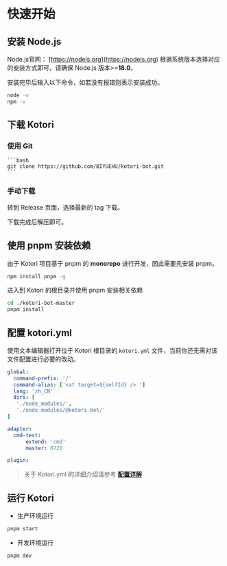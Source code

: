 # 快速开始

## 安装 Node.js
Node.js官网： [https://nodejs.org](https://nodejs.org)
根据系统版本选择对应的安装方式即可，请确保 Node.js 版本>=**18.0**。

安装完毕后输入以下命令，如若没有报错则表示安装成功。

```bash
node -v
npm -v
```

## 下载 Kotori

### **使用 Git**

    ```bash
    git clone https://github.com/BIYUEHU/kotori-bot.git
    ```

### **手动下载**
转到 Release 页面，选择最新的 tag 下载。

下载完成后解压即可。

## 使用 pnpm 安装依赖

由于 Kotori 项目基于 pnpm 的 **monorepo** 进行开发，因此需要先安装 pnpm。

```bash
npm install pnpm -g
```

进入到 Kotori 的根目录并使用 pnpm 安装相关依赖

```bash
cd ./kotori-bot-master
pnpm install
```

## 配置 kotori.yml
使用文本编辑器打开位于 Kotori 根目录的 `kotori.yml` 文件，当前你还无需对该文件配置进行必要的改动。

```yaml
global:
  command-prefix: '/'
  command-alias: ['<at target=${selfId} /> ']
  lang: 'zh_CN'
  dirs: [
   './node_modules/',
   './node_modules/@kotori-bot/'
]

adapter:
  cmd-test:
      extend: 'cmd'
      master: 0720

plugin:

```

> 关于 Kotori.yml 的详细介绍请参考 **[配置详解](./config.yml)**

## 运行 Kotori

-   生产环境运行

```bash
pnpm start
```

-   开发环境运行

```bash
pnpm dev
```